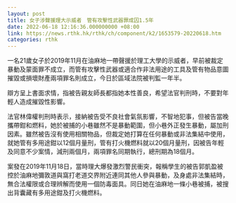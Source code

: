 ```yaml
---
layout: post
title: 女子涉聲援理大示威者　管有攻擊性武器罪成囚1.5年
date: 2022-06-18 12:16:36.000000000 +08:00
link: https://news.rthk.hk/rthk/ch/component/k2/1653579-20220618.htm
categories: rthk
---
```


一名21歲女子於2019年11月在油麻地一帶聲援於理工大學的示威者，早前被裁定暴動及蒙面罪不成立，而管有攻擊性武器或適合作非法用途的工具及管有物品意圖摧毀或損壞財產兩項罪名則成立，今日於區域法院被判監一年半。

辯方呈上書面求情，指被告親友師長都指她本性善良，希望法官判刑時，不要對年輕人造成摧毀性影響。

法官林偉權判刑時表示，接納被告受不良社會氣氛影響，不智地犯事，但被告當晚攜帶鉗和燃料，她於被捕的小巷雖然不是暴動範圍，但小巷外正發生暴動，屬加刑因素。雖然被告沒有使用相關物品，但裁定她打算在任何暴動或非法集結中使用，就她管有多用途鉗以12個月量刑，管有打火機燃料就以20個月量刑，因被告年輕及同意不少案情，減刑兩個月，兩項罪名同期執行，總刑期為18個月。

案發在2019年11月18日，當時理大爆發激烈警民衝突，報稱學生的被告郭凱盈被控於油麻地彌敦道與窩打老道交界附近連同其他人參與暴動，及身處非法集結時，無合法權限或合理辨解而使用一個防毒面具。同日她在油麻地一條小巷被捕，被搜出背囊藏有多用途鉗及打火機燃料。
